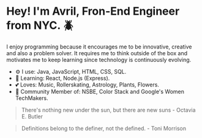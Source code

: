 

# Hey! I'm Avril, Fron-End Engineer from NYC. :beetle:

I enjoy programming because it encourages me to be innovative, creative and also a problem solver. It requires 
me to think outside of the box and motivates me to keep learning since technology
is continuously evolving.

* :gear: I use: Java, JavaScript, HTML, CSS, SQL.
* :brain: Learning: React, Node.js (Express).
* :two_hearts: Loves: Music, Rollerskating, Astrology, Plants, Flowers.
* :busts_in_silhouette: Community Member of: NSBE, Color Stack and Google's Women TechMakers.



> There's nothing new under the sun, but there are new suns - Octavia E. Butler

> Definitions belong to the definer, not the defined. - Toni Morrison







